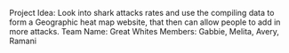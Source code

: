 Project Idea: Look into shark attacks rates and use the compiling data to form a Geographic heat map website, that then can allow people to add in more attacks.
Team Name: Great Whites
Members: Gabbie, Melita, Avery, Ramani

